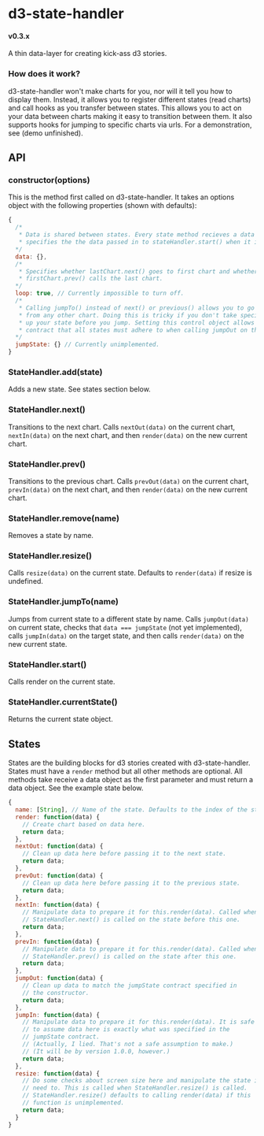 # d3-state-handler
#### v0.3.x
A thin data-layer for creating kick-ass d3 stories.

### How does it work?
d3-state-handler won't make charts for you, nor will it tell you how to display them. Instead, it allows you to register different states (read charts) and call hooks as you transfer between states. This allows you to act on your data between charts making it easy to transition between them. It also supports hooks for jumping to specific charts via urls. For a demonstration, see (demo unfinished).

## API

### constructor(options)
This is the method first called on d3-state-handler. It takes an options object with the following properties (shown with defaults):

```javascript
{
  /* 
   * Data is shared between states. Every state method recieves a data parameter, this 
   * specifies the the data passed in to stateHandler.start() when it is first called.
  */
  data: {},
  /*
   * Specifies whether lastChart.next() goes to first chart and whether
   * firstChart.prev() calls the last chart.
  */
  loop: true, // Currently impossible to turn off.
  /*
   * Calling jumpTo() instead of next() or previous() allows you to go to any chart
   * from any other chart. Doing this is tricky if you don't take special care to clean
   * up your state before you jump. Setting this control object allows you to create a
   * contract that all states must adhere to when calling jumpOut on the state.
  */
  jumpState: {} // Currently unimplemented.
}
```

### StateHandler.add(state)
Adds a new state. See states section below.

### StateHandler.next()
Transitions to the next chart. Calls `nextOut(data)` on the current chart, `nextIn(data)` on the next chart, and then `render(data)` on the new current chart.

### StateHandler.prev()
Transitions to the previous chart. Calls `prevOut(data)` on the current chart, `prevIn(data)` on the next chart, and then `render(data)` on the new current chart.

### StateHandler.remove(name)
Removes a state by name.

### StateHandler.resize()
Calls `resize(data)` on the current state. Defaults to `render(data)` if resize is undefined.

### StateHandler.jumpTo(name)
Jumps from current state to a different state by name. Calls `jumpOut(data)` on current state, checks that `data === jumpState` (not yet implemented), calls `jumpIn(data)` on the target state, and then calls `render(data)` on the new current state.

### StateHandler.start()
Calls render on the current state.

### StateHandler.currentState()
Returns the current state object.

## States
States are the building blocks for d3 stories created with d3-state-handler. States must have a `render` method but all other methods are optional. All methods take receive a data object as the first parameter and must return a data object. See the example state below.

```javascript
{
  name: [String], // Name of the state. Defaults to the index of the state
  render: function(data) {
    // Create chart based on data here.
    return data;
  },
  nextOut: function(data) {
    // Clean up data here before passing it to the next state.
    return data;
  },
  prevOut: function(data) {
    // Clean up data here before passing it to the previous state.
    return data;
  },
  nextIn: function(data) {
    // Manipulate data to prepare it for this.render(data). Called when 
    // StateHandler.next() is called on the state before this one.
    return data;
  },
  prevIn: function(data) {
    // Manipulate data to prepare it for this.render(data). Called when
    // StateHandler.prev() is called on the state after this one.
    return data;
  },
  jumpOut: function(data) {
    // Clean up data to match the jumpState contract specified in 
    // the constructor.
    return data;
  },
  jumpIn: function(data) {
    // Manipulate data to prepare it for this.render(data). It is safe
    // to assume data here is exactly what was specified in the 
    // jumpState contract. 
    // (Actually, I lied. That's not a safe assumption to make.) 
    // (It will be by version 1.0.0, however.)
    return data;
  },
  resize: function(data) {
    // Do some checks about screen size here and manipulate the state if you
    // need to. This is called when StateHandler.resize() is called.
    // StateHandler.resize() defaults to calling render(data) if this
    // function is unimplemented.
    return data;
  }
}
```
